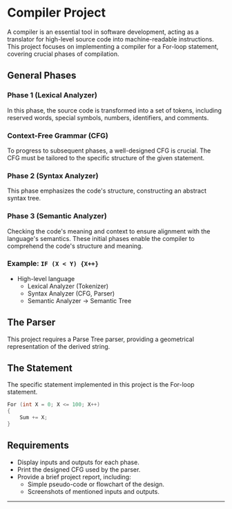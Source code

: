 # Compiler Project

A compiler is an essential tool in software development, acting as a translator for high-level source code into machine-readable instructions. This project focuses on implementing a compiler for a For-loop statement, covering crucial phases of compilation.

## General Phases

### Phase 1 (Lexical Analyzer)

In this phase, the source code is transformed into a set of tokens, including reserved words, special symbols, numbers, identifiers, and comments.

### Context-Free Grammar (CFG)

To progress to subsequent phases, a well-designed CFG is crucial. The CFG must be tailored to the specific structure of the given statement.

### Phase 2 (Syntax Analyzer)

This phase emphasizes the code's structure, constructing an abstract syntax tree.

### Phase 3 (Semantic Analyzer)

Checking the code's meaning and context to ensure alignment with the language's semantics. These initial phases enable the compiler to comprehend the code's structure and meaning.

### Example: `IF (X < Y) {X++}`

- High-level language
  - Lexical Analyzer (Tokenizer)
  - Syntax Analyzer (CFG, Parser)
  - Semantic Analyzer -> Semantic Tree

## The Parser

This project requires a Parse Tree parser, providing a geometrical representation of the derived string.

## The Statement

The specific statement implemented in this project is the For-loop statement.

```c
For (int X = 0; X <= 100; X++) 
{
    Sum += X;
}
```

## Requirements

- Display inputs and outputs for each phase.
- Print the designed CFG used by the parser.
- Provide a brief project report, including:
  - Simple pseudo-code or flowchart of the design.
  - Screenshots of mentioned inputs and outputs.
---
